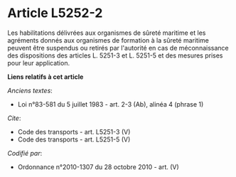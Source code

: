 # Article L5252-2

Les habilitations délivrées aux organismes de sûreté maritime et les agréments donnés aux organismes de formation à la sûreté
maritime peuvent être suspendus ou retirés par l'autorité en cas de méconnaissance des dispositions des articles L. 5251-3 et
L. 5251-5 et des mesures prises pour leur application.

**Liens relatifs à cet article**

_Anciens textes_:

  - Loi n°83-581 du 5 juillet 1983 - art. 2-3 (Ab), alinéa 4 (phrase 1)

_Cite_:

  - Code des transports - art. L5251-3 (V)
  - Code des transports - art. L5251-5 (V)

_Codifié par_:

  - Ordonnance n°2010-1307 du 28 octobre 2010 - art. (V)

